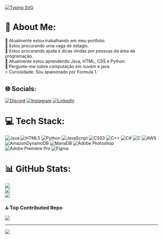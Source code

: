 <a href="https://git.io/typing-svg"><img src="https://readme-typing-svg.demolab.com?font=Fira+Code&size=22&duration=2500&pause=250&color=3225F7&random=false&width=435&lines=Tenho+21+anos+e+busco+me+tornar;Um+desenvolvedor+jr" alt="Typing SVG" /></a>

# 💫 About Me:
🔭 Atualmente estou trabalhando em meu portfolio.<br>👯 Estou procurando uma vaga de estagio.<br>🤝 Estou procurando ajuda e dicas vindas por pessoas da área da programação.<br>🌱 Atualmente estou aprendendo Java, HTML, CSS e Python.<br>💬 Pergunte-me sobre computação em nuvem e java.<br>⚡ Curiosidade: Sou apaixonado por Formula 1.


## 🌐 Socials:
[![Discord](https://img.shields.io/badge/Discord-%237289DA.svg?logo=discord&logoColor=white)](https://discord.gg/fallpas) [![Instagram](https://img.shields.io/badge/Instagram-%23E4405F.svg?logo=Instagram&logoColor=white)](https://instagram.com/joaobpclima) [![LinkedIn](https://img.shields.io/badge/LinkedIn-%230077B5.svg?logo=linkedin&logoColor=white)](https://linkedin.com/in/joaoboscolimadev) 

# 💻 Tech Stack:
![Java](https://img.shields.io/badge/java-%23ED8B00.svg?style=for-the-badge&logo=openjdk&logoColor=white) ![HTML5](https://img.shields.io/badge/html5-%23E34F26.svg?style=for-the-badge&logo=html5&logoColor=white) ![Python](https://img.shields.io/badge/python-3670A0?style=for-the-badge&logo=python&logoColor=ffdd54) ![JavaScript](https://img.shields.io/badge/javascript-%23323330.svg?style=for-the-badge&logo=javascript&logoColor=%23F7DF1E) ![CSS3](https://img.shields.io/badge/css3-%231572B6.svg?style=for-the-badge&logo=css3&logoColor=white) ![C++](https://img.shields.io/badge/c++-%2300599C.svg?style=for-the-badge&logo=c%2B%2B&logoColor=white) ![C#](https://img.shields.io/badge/c%23-%23239120.svg?style=for-the-badge&logo=c-sharp&logoColor=white) ![C](https://img.shields.io/badge/c-%2300599C.svg?style=for-the-badge&logo=c&logoColor=white) ![AWS](https://img.shields.io/badge/AWS-%23FF9900.svg?style=for-the-badge&logo=amazon-aws&logoColor=white) ![AmazonDynamoDB](https://img.shields.io/badge/Amazon%20DynamoDB-4053D6?style=for-the-badge&logo=Amazon%20DynamoDB&logoColor=white) ![MariaDB](https://img.shields.io/badge/MariaDB-003545?style=for-the-badge&logo=mariadb&logoColor=white) ![Adobe Photoshop](https://img.shields.io/badge/adobe%20photoshop-%2331A8FF.svg?style=for-the-badge&logo=adobe%20photoshop&logoColor=white) ![Adobe Premiere Pro](https://img.shields.io/badge/Adobe%20Premiere%20Pro-9999FF.svg?style=for-the-badge&logo=Adobe%20Premiere%20Pro&logoColor=white) ![Figma](https://img.shields.io/badge/figma-%23F24E1E.svg?style=for-the-badge&logo=figma&logoColor=white)
# 📊 GitHub Stats:
![](https://github-readme-stats.vercel.app/api?username=DevJBosco&theme=nightowl&hide_border=false&include_all_commits=true&count_private=true)<br/>
![](https://github-readme-streak-stats.herokuapp.com/?user=DevJBosco&theme=nightowl&hide_border=false)<br/>
![](https://github-readme-stats.vercel.app/api/top-langs/?username=DevJBosco&theme=nightowl&hide_border=false&include_all_commits=true&count_private=true&layout=compact)

### 🔝 Top Contributed Repo
![](https://github-contributor-stats.vercel.app/api?username=DevJBosco&limit=5&theme=algolia&combine_all_yearly_contributions=true)

---
[![](https://visitcount.itsvg.in/api?id=DevJBosco&icon=0&color=1)](https://visitcount.itsvg.in)

<!-- Proudly created with GPRM ( https://gprm.itsvg.in ) -->
